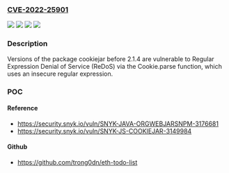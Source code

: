 ### [CVE-2022-25901](https://cve.mitre.org/cgi-bin/cvename.cgi?name=CVE-2022-25901)
![](https://img.shields.io/static/v1?label=Product&message=cookiejar&color=blue)
![](https://img.shields.io/static/v1?label=Product&message=org.webjars.npm%3Acookiejar&color=blue)
![](https://img.shields.io/static/v1?label=Version&message=%3D%200%20&color=brighgreen)
![](https://img.shields.io/static/v1?label=Vulnerability&message=Regular%20Expression%20Denial%20of%20Service%20(ReDoS)&color=brighgreen)

### Description

Versions of the package cookiejar before 2.1.4 are vulnerable to Regular Expression Denial of Service (ReDoS) via the Cookie.parse function, which uses an insecure regular expression.

### POC

#### Reference
- https://security.snyk.io/vuln/SNYK-JAVA-ORGWEBJARSNPM-3176681
- https://security.snyk.io/vuln/SNYK-JS-COOKIEJAR-3149984

#### Github
- https://github.com/trong0dn/eth-todo-list

